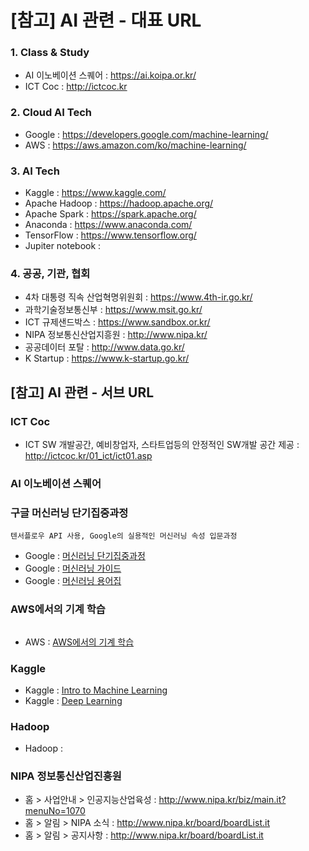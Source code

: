 # [참고] AI 관련 - 대표 URL
### 1. Class & Study
* AI 이노베이션 스퀘어 : https://ai.koipa.or.kr/
* ICT Coc : http://ictcoc.kr

### 2. Cloud AI Tech
* Google : https://developers.google.com/machine-learning/
* AWS : https://aws.amazon.com/ko/machine-learning/

### 3. AI Tech
* Kaggle : https://www.kaggle.com/
* Apache Hadoop : https://hadoop.apache.org/
* Apache Spark : https://spark.apache.org/
* Anaconda : https://www.anaconda.com/
* TensorFlow : https://www.tensorflow.org/
* Jupiter notebook : 

### 4. 공공, 기관, 협회
* 4차 대통령 직속 산업혁명위원회 : https://www.4th-ir.go.kr/
* 과학기술정보통신부 : https://www.msit.go.kr/
* ICT 규제샌드박스 : https://www.sandbox.or.kr/
* NIPA 정보통신산업지흥원 : http://www.nipa.kr/
* 공공데이터 포탈 : http://www.data.go.kr/
* K Startup : https://www.k-startup.go.kr/

## [참고] AI 관련 - 서브 URL 

### ICT Coc
* ICT SW 개발공간, 예비창업자, 스타트업등의 안정적인 SW개발 공간 제공 : http://ictcoc.kr/01_ict/ict01.asp

### AI 이노베이션 스퀘어

### 구글 머신러닝 단기집중과정
```
텐서플로우 API 사용, Google의 실용적인 머신러닝 속성 입문과정
```
- Google : [머신러닝 단기집중과정](https://developers.google.com/machine-learning/crash-course/?hl=ko)
- Google : [머신러닝 가이드](https://developers.google.com/machine-learning/guides/?hl=ko)
- Google : [머신러닝 용어집](https://developers.google.com/machine-learning/glossary/?hl=ko)

### AWS에서의 기계 학습
```
```
- AWS : [AWS에서의 기계 학습](https://aws.amazon.com/ko/machine-learning/)

### Kaggle
- Kaggle : [Intro to Machine Learning](https://www.kaggle.com/learn/intro-to-machine-learning)
- Kaggle : [Deep Learning](https://www.kaggle.com/learn/deep-learning)

### Hadoop
- Hadoop : [](https://hadoop.apache.org/)

### NIPA 정보통신산업진흥원
* 홈 > 사업안내 > 인공지능산업육성 : http://www.nipa.kr/biz/main.it?menuNo=1070
* 홈 > 알림 > NIPA 소식 : http://www.nipa.kr/board/boardList.it
* 홈 > 알림 > 공지사항 : http://www.nipa.kr/board/boardList.it
